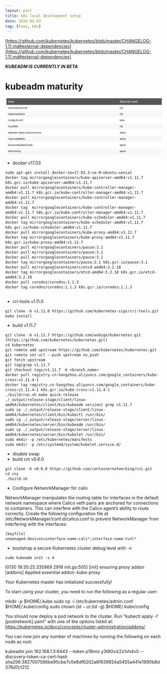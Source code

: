 ```yaml
---
layout: post
title: k8s local development setup
date: 2016-02-03
tag: [Paas, k8s]
---
```


[https://github.com/kubernetes/kubernetes/blob/master/CHANGELOG-1.11.md#external-dependencies](https://github.com/kubernetes/kubernetes/blob/master/CHANGELOG-1.11.md#external-dependencies)

***KUBEADM IS CURRENTLY IN BETA***

# kubeadm maturity
![kubeadm maturity](/images/posts/kubeadm_maturiy.png)


* docker v17.03

```
sudo apt-get install docker-ce=17.03.3~ce-0~ubuntu-xenial
docker tag mirrorgooglecontainers/kube-apiserver-amd64:v1.11.7 k8s.gcr.io/kube-apiserver-amd64:v1.11.7
docker pull mirrorgooglecontainers/kube-controller-manager-amd64:v1.11.7 k8s.gcr.io/kube-controller-manager-amd64:v1.11.7
docker pull mirrorgooglecontainers/kube-controller-manager-amd64:v1.11.7
docker tag  mirrorgooglecontainers/kube-controller-manager-amd64:v1.11.7 k8s.gcr.io/kube-controller-manager-amd64:v1.11.7
docker pull mirrorgooglecontainers/kube-scheduler-amd64:v1.11.7
docker tag mirrorgooglecontainers/kube-scheduler-amd64:v1.11.7 k8s.gcr.io/kube-scheduler-amd64:v1.11.7
docker pull mirrorgooglecontainers/kube-proxy-amd64:v1.11.7
docker tag mirrorgooglecontainers/kube-proxy-amd64:v1.11.7 k8s.gcr.io/kube-proxy-amd64:v1.11.7
docker pull mirrorgooglecontainers/pause:3.1
docker pull mirrorgooglecontainers/pause:3.1
docker pull mirrorgooglecontainers/pause:3.1
docker tag mirrorgooglecontainers/pause:3.1 k8s.gcr.io/pause:3.1
docker pull mirrorgooglecontainers/etcd-amd64:3.2.18
docker tag mirrorgooglecontainers/etcd-amd64:3.2.18 k8s.gcr.io/etcd-amd64:3.2.18
docker pull coredns/coredns:1.1.3
docker tag coredns/coredns:1.1.3 k8s.gcr.io/coredns:1.1.3


```
* cri-tools v1.11.0
```
git clone -b v1.11.0 https://github.com/kubernetes-sigs/cri-tools.git
make install
```

* build v1.11.7

```
git clone -b v1.11.7 https://github.com/wubigo/kubernetes.git (https://github.com/kubernetes/kubernetes.git)
cd kubernetes
git remote add upstream https://github.com/kubernetes/kubernetes.git
git remote set-url --push upstream no_push
git fetch upstream
git tag|grep v1.11.7
git checkout tags/v1.11.7 -b <branch_name>
docker pull registry.cn-hangzhou.aliyuncs.com/google_containers/kube-cross:v1.11.4-1
docker tag registry.cn-hangzhou.aliyuncs.com/google_containers/kube-cross:v1.11.4-1 k8s.gcr.io/kube-cross:v1.11.4-1
./build/run.sh make quick-release
./_output/release-stage/client/linux-amd64/kubernetes/client/bin/kubeadm version| grep v1.11.7
sudo cp ./_output/release-stage/client/linux-amd64/kubernetes/client/bin/kubectl /usr/bin/
sudo cp ./_output/release-stage/server/linux-amd64/kubernetes/server/bin/kubeadm /usr/bin/
sudo cp ./_output/release-stage/server/linux-amd64/kubernetes/server/bin/kubelet /usr/bin/
sudo mkdir -p /etc/kubernetes/manifests
sudo mkdir -p /etc/systemd/system/kubelet.service.d/

```
* disable swap
* build cni v0.6.0
```
git clone -b v0.6.0 https://github.com/containernetworking/cni.git
cd cni
./build.sh
```

* Configure NetworkManager for calio

NetworkManager manipulates the routing table for interfaces in the default network namespace where Calico veth pairs are anchored for connections to containers. This can interfere with the Calico agent’s ability to route correctly.
Create the following configuration file at /etc/NetworkManager/conf.d/calico.conf to prevent NetworkManager from interfering with the interfaces:
```
[keyfile]
unmanaged-devices=interface-name:cali*;interface-name:tunl*
```

* bootstrap a secure Kubernetes cluster
debug level with -v
```
sudo kubeadm init -v 4
```


I0130 18:35:25.335969    2918 init.go:505] [init] ensuring proxy addon
[addons] Applied essential addon: kube-proxy

Your Kubernetes master has initialized successfully!

To start using your cluster, you need to run the following as a regular user:

  mkdir -p $HOME/.kube
  sudo cp -i /etc/kubernetes/admin.conf $HOME/.kube/config
  sudo chown $(id -u):$(id -g) $HOME/.kube/config

You should now deploy a pod network to the cluster.
Run "kubectl apply -f [podnetwork].yaml" with one of the options listed at:
  https://kubernetes.io/docs/concepts/cluster-administration/addons/

You can now join any number of machines by running the following on each node
as root:

kubeadm join 192.168.1.5:6443 --token p19imz.y3t80viz2z1vh4v0 --discovery-token-ca-cert-hash sha256:3827007586be95cbe7c0e8df6202a6f839924a5455a441e1990b8d376d7c1212



